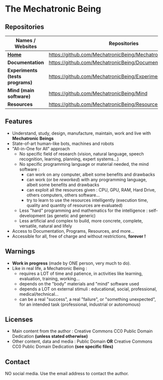 # The Mechatronic Being

## Repositories
Names / Websites | Repositories
--- | ---
[**Home**](https://mechatronicbeing.github.io/) | https://github.com/MechatronicBeing/MechatronicBeing.github.io 
**Documentation** | https://github.com/MechatronicBeing/Documentation 
**Experiments (tests programs)** | https://github.com/MechatronicBeing/Experiments
**Mind (main software)** | https://github.com/MechatronicBeing/Mind
**Resources** | https://github.com/MechatronicBeing/Resources

## Features
- Understand, study, design, manufacture, maintain, work and live with **Mechatronic Beings**
- State-of-art human-like bots, machines and robots
- "All-in-One for All" approach
  - No specific field of research (vision, natural language, speech recognition, learning, planning, expert systems...)
  - No specific programming language or material needed, the mind software :
    - can work on any computer, albeit some benefits and drawbacks
    - can work (or be *reworked*) with any programming language, albeit some benefits and drawbacks
    - can exploit all the resources given : CPU, GPU, RAM, Hard Drive, others computers, others software...
    - try to learn to use the resources intelligently (execution time, quality and quantity of resources are evaluated)
  - Less "hard" programming and mathematics for the intelligence : self-development (as genetic and generic)
  - Less artificial and complex to build, more concrete, complete, versatile, natural and lifely
- Access to Documentation, Programs, Resources, and more...
- Accessible for all, free of charge and without restrictions, **forever !**

## Warnings
- **Work in progress** (made by ONE person, very much to do).
- Like in real life, a Mechatronic Being :
  - requires a LOT of time and patience, in activities like learning, evaluation, training, working...
  - depends on the "body" materials and "mind" software used
  - depends a LOT on external stimuli : educational, social, professional, medical/technical...
  - can be a real "success", a real "failure", or "something unexpected", for an intended task (professional, industrial or autonomous)

## Licenses
- Main content from the author : Creative Commons CC0 Public Domain Dedication **(unless stated otherwise)**
- Other content, data and media : Public Domain **OR** Creative Commons CC0 Public Domain Dedication **(see specific files)**

## Contact
NO social media. Use the email address to contact the author.
